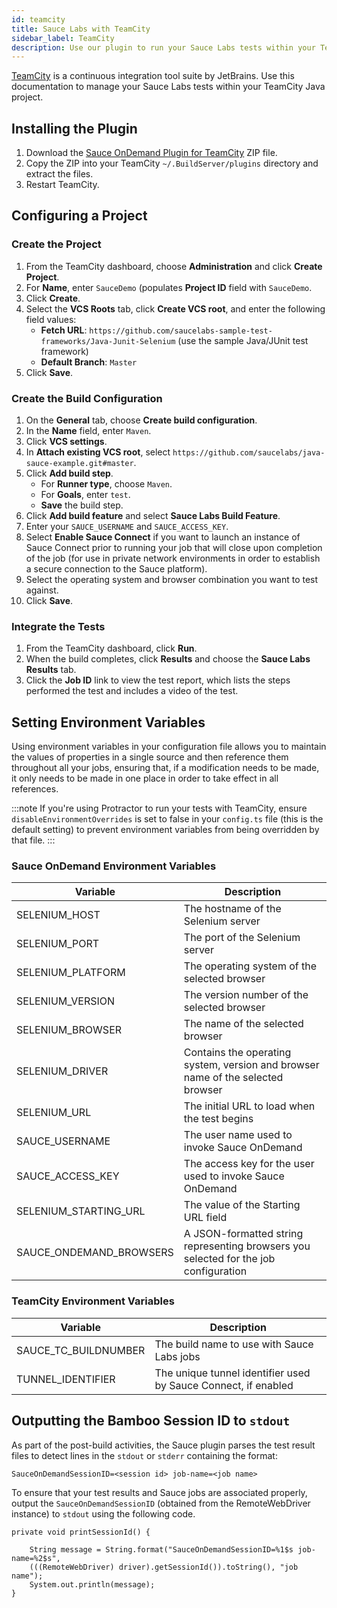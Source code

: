 ```yaml
---
id: teamcity
title: Sauce Labs with TeamCity
sidebar_label: TeamCity
description: Use our plugin to run your Sauce Labs tests within your TeamCity pipeline.
---
```


[TeamCity](https://www.jetbrains.com/teamcity/) is a continuous integration tool suite by JetBrains. Use this documentation to manage your Sauce Labs tests within your TeamCity Java project.

## Installing the Plugin

1. Download the [Sauce OnDemand Plugin for TeamCity](https://saucelabs.com/downloads/teamcity/release/com/saucelabs/teamcity/build/1.48/build-1.48.zip) ZIP file.
1. Copy the ZIP into your TeamCity `~/.BuildServer/plugins` directory and extract the files.
1. Restart TeamCity.

## Configuring a Project

### Create the Project

1. From the TeamCity dashboard, choose  **Administration** and click **Create Project**.
1. For **Name**, enter `SauceDemo` (populates **Project ID** field with `SauceDemo`.
1. Click **Create**.
1. Select the **VCS Roots** tab, click **Create VCS root**, and enter the following field values:
    * **Fetch URL**: `https://github.com/saucelabs-sample-test-frameworks/Java-Junit-Selenium` (use the sample Java/JUnit test framework)
    * **Default Branch**: `Master`
1. Click **Save**.

### Create the Build Configuration

1. On the **General** tab, choose **Create build configuration**.
1. In the **Name** field, enter `Maven`.
1. Click **VCS settings**.
1. In **Attach existing VCS root**, select `https://github.com/saucelabs/java-sauce-example.git#master`.
1. Click **Add build step**.
    * For **Runner type**, choose `Maven`.
    * For **Goals**, enter `test`.
    * **Save** the build step.
1. Click **Add build feature** and select **Sauce Labs Build Feature**.
1. Enter your `SAUCE_USERNAME` and `SAUCE_ACCESS_KEY`.
1. Select **Enable Sauce Connect** if you want to launch an instance of Sauce Connect prior to running your job that will close upon completion of the job (for use in private network environments in order to establish a secure connection to the Sauce platform).
1. Select the operating system and browser combination you want to test against.  
1. Click **Save**.

### Integrate the Tests

1. From the TeamCity dashboard, click **Run**.
1. When the build completes, click **Results** and choose the **Sauce Labs Results** tab.
1. Click the **Job ID** link to view the test report, which lists the steps performed the test and includes a video of the test.


## Setting Environment Variables

Using environment variables in your configuration file allows you to maintain the values of properties in a single source and then reference them throughout all your jobs, ensuring that, if a modification needs to be made, it only needs to be made in one place in order to take effect in all references.

:::note
If you're using Protractor to run your tests with TeamCity, ensure `disableEnvironmentOverrides` is set to false in your `config.ts` file (this is the default setting) to prevent environment variables from being overridden by that file.
:::

### Sauce OnDemand Environment Variables

|Variable|Description|
|---|----------------|
|SELENIUM_HOST|	The hostname of the Selenium server|
|SELENIUM_PORT|	The port of the Selenium server|
|SELENIUM_PLATFORM|	The operating system of the selected browser|
|SELENIUM_VERSION|	The version number of the selected browser|
|SELENIUM_BROWSER|	The name of the selected browser|
|SELENIUM_DRIVER|	Contains the operating system, version and browser name of the selected browser|
|SELENIUM_URL|	The initial URL to load when the test begins|
|SAUCE_USERNAME|	The user name used to invoke Sauce OnDemand|
|SAUCE_ACCESS_KEY|	The access key for the user used to invoke Sauce OnDemand|
|SELENIUM_STARTING_URL|	The value of the Starting URL field|
|SAUCE_ONDEMAND_BROWSERS|	A JSON-formatted string representing browsers you selected for the job configuration|

### TeamCity Environment Variables

|Variable|Description|
|---|----------------|
|SAUCE_TC_BUILDNUMBER|	The build name to use with Sauce Labs jobs|
|TUNNEL_IDENTIFIER|The unique tunnel identifier used by Sauce Connect, if enabled|

## Outputting the Bamboo Session ID to `stdout`

As part of the post-build activities, the Sauce plugin parses the test result files to detect lines in the `stdout` or `stderr` containing the format:

`SauceOnDemandSessionID=<session id> job-name=<job name>`

To ensure that your test results and Sauce jobs are associated properly, output the `SauceOnDemandSessionID` (obtained from the RemoteWebDriver instance) to `stdout` using the following code.

```
private void printSessionId() {

    String message = String.format("SauceOnDemandSessionID=%1$s job-name=%2$s",
    (((RemoteWebDriver) driver).getSessionId()).toString(), "job name");
    System.out.println(message);
}
```

